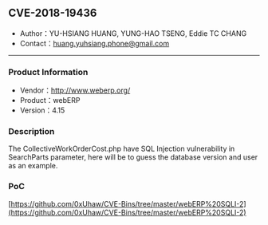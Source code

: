 ## CVE-2018-19436

- Author：YU-HSIANG HUANG, YUNG-HAO TSENG, Eddie TC CHANG
- Contact：huang.yuhsiang.phone@gmail.com

---

### Product Information

- Vendor：http://www.weberp.org/
- Product：webERP
- Version：4.15

### Description

The CollectiveWorkOrderCost.php have SQL Injection vulnerability in SearchParts parameter, here will be to guess the database version and user as an example.

### PoC

[https://github.com/0xUhaw/CVE-Bins/tree/master/webERP%20SQLI-2](https://github.com/0xUhaw/CVE-Bins/tree/master/webERP%20SQLI-2)
